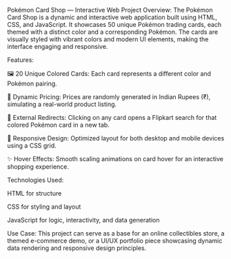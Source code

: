  Pokémon Card Shop — Interactive Web Project
Overview:
The Pokémon Card Shop is a dynamic and interactive web application built using HTML, CSS, and JavaScript. It showcases 50 unique Pokémon trading cards, each themed with a distinct color and a corresponding Pokémon. The cards are visually styled with vibrant colors and modern UI elements, making the interface engaging and responsive.

Features:

🖼️ 20 Unique Colored Cards: Each card represents a different color and Pokémon pairing.

💸 Dynamic Pricing: Prices are randomly generated in Indian Rupees (₹), simulating a real-world product listing.

🔗 External Redirects: Clicking on any card opens a Flipkart search for that colored Pokémon card in a new tab.

📱 Responsive Design: Optimized layout for both desktop and mobile devices using a CSS grid.

✨ Hover Effects: Smooth scaling animations on card hover for an interactive shopping experience.

Technologies Used:

HTML for structure

CSS for styling and layout

JavaScript for logic, interactivity, and data generation

Use Case:
This project can serve as a base for an online collectibles store, a themed e-commerce demo, or a UI/UX portfolio piece showcasing dynamic data rendering and responsive design principles. 

